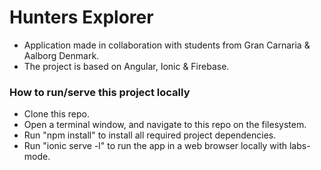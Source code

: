 # Hunters Explorer
* Application made in collaboration with students from Gran Carnaria & Aalborg Denmark.
* The project is based on Angular, Ionic & Firebase.

### How to run/serve this project locally
* Clone this repo.
* Open a terminal window, and navigate to this repo on the filesystem.
* Run "npm install" to install all required project dependencies. 
* Run "ionic serve -l" to run the app in a web browser locally with labs-mode.

